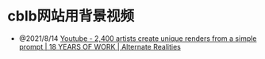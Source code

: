 # cblb网站用背景视频

- @2021/8/14 [Youtube - 2,400 artists create unique renders from a simple prompt | 18 YEARS OF WORK | Alternate Realities](https://www.youtube.com/watch?v=ZkRjihsMdp8)